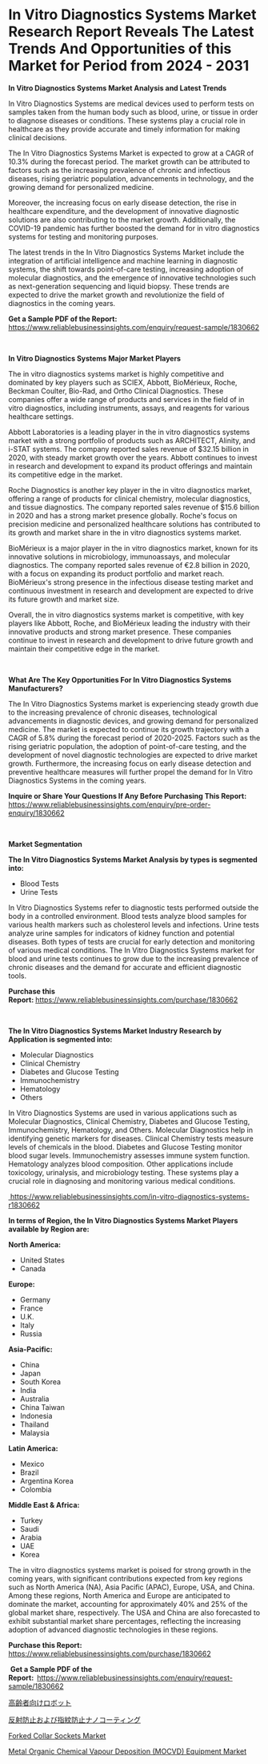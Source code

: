 <p><h1>In Vitro Diagnostics Systems Market Research Report Reveals The Latest Trends And Opportunities of this Market for Period from 2024 - 2031</h1></p><p><strong>In Vitro Diagnostics Systems Market Analysis and Latest Trends</strong></p>
<p><p>In Vitro Diagnostics Systems are medical devices used to perform tests on samples taken from the human body such as blood, urine, or tissue in order to diagnose diseases or conditions. These systems play a crucial role in healthcare as they provide accurate and timely information for making clinical decisions.</p><p>The In Vitro Diagnostics Systems Market is expected to grow at a CAGR of 10.3% during the forecast period. The market growth can be attributed to factors such as the increasing prevalence of chronic and infectious diseases, rising geriatric population, advancements in technology, and the growing demand for personalized medicine.</p><p>Moreover, the increasing focus on early disease detection, the rise in healthcare expenditure, and the development of innovative diagnostic solutions are also contributing to the market growth. Additionally, the COVID-19 pandemic has further boosted the demand for in vitro diagnostics systems for testing and monitoring purposes.</p><p>The latest trends in the In Vitro Diagnostics Systems Market include the integration of artificial intelligence and machine learning in diagnostic systems, the shift towards point-of-care testing, increasing adoption of molecular diagnostics, and the emergence of innovative technologies such as next-generation sequencing and liquid biopsy. These trends are expected to drive the market growth and revolutionize the field of diagnostics in the coming years.</p></p>
<p><strong>Get a Sample PDF of the Report:&nbsp;</strong> <a href="https://www.reliablebusinessinsights.com/enquiry/request-sample/1830662">https://www.reliablebusinessinsights.com/enquiry/request-sample/1830662</a></p>
<p>&nbsp;</p>
<p><strong>In Vitro Diagnostics Systems Major Market Players</strong></p>
<p><p>The in vitro diagnostics systems market is highly competitive and dominated by key players such as SCIEX, Abbott, BioMérieux, Roche, Beckman Coulter, Bio-Rad, and Ortho Clinical Diagnostics. These companies offer a wide range of products and services in the field of in vitro diagnostics, including instruments, assays, and reagents for various healthcare settings.</p><p>Abbott Laboratories is a leading player in the in vitro diagnostics systems market with a strong portfolio of products such as ARCHITECT, Alinity, and i-STAT systems. The company reported sales revenue of $32.15 billion in 2020, with steady market growth over the years. Abbott continues to invest in research and development to expand its product offerings and maintain its competitive edge in the market.</p><p>Roche Diagnostics is another key player in the in vitro diagnostics market, offering a range of products for clinical chemistry, molecular diagnostics, and tissue diagnostics. The company reported sales revenue of $15.6 billion in 2020 and has a strong market presence globally. Roche's focus on precision medicine and personalized healthcare solutions has contributed to its growth and market share in the in vitro diagnostics systems market.</p><p>BioMérieux is a major player in the in vitro diagnostics market, known for its innovative solutions in microbiology, immunoassays, and molecular diagnostics. The company reported sales revenue of €2.8 billion in 2020, with a focus on expanding its product portfolio and market reach. BioMérieux's strong presence in the infectious disease testing market and continuous investment in research and development are expected to drive its future growth and market size.</p><p>Overall, the in vitro diagnostics systems market is competitive, with key players like Abbott, Roche, and BioMérieux leading the industry with their innovative products and strong market presence. These companies continue to invest in research and development to drive future growth and maintain their competitive edge in the market.</p></p>
<p>&nbsp;</p>
<p><strong>What Are The Key Opportunities For In Vitro Diagnostics Systems Manufacturers?</strong></p>
<p><p>The In Vitro Diagnostics Systems market is experiencing steady growth due to the increasing prevalence of chronic diseases, technological advancements in diagnostic devices, and growing demand for personalized medicine. The market is expected to continue its growth trajectory with a CAGR of 5.8% during the forecast period of 2020-2025. Factors such as the rising geriatric population, the adoption of point-of-care testing, and the development of novel diagnostic technologies are expected to drive market growth. Furthermore, the increasing focus on early disease detection and preventive healthcare measures will further propel the demand for In Vitro Diagnostics Systems in the coming years.</p></p>
<p><strong>Inquire or Share Your Questions If Any Before Purchasing This Report:</strong> <a href="https://www.reliablebusinessinsights.com/enquiry/pre-order-enquiry/1830662">https://www.reliablebusinessinsights.com/enquiry/pre-order-enquiry/1830662</a></p>
<p>&nbsp;</p>
<p><strong>Market Segmentation</strong></p>
<p><strong>The In Vitro Diagnostics Systems Market Analysis by types is segmented into:</strong></p>
<p><ul><li>Blood Tests</li><li>Urine Tests</li></ul></p>
<p><p>In Vitro Diagnostics Systems refer to diagnostic tests performed outside the body in a controlled environment. Blood tests analyze blood samples for various health markers such as cholesterol levels and infections. Urine tests analyze urine samples for indicators of kidney function and potential diseases. Both types of tests are crucial for early detection and monitoring of various medical conditions. The In Vitro Diagnostics Systems market for blood and urine tests continues to grow due to the increasing prevalence of chronic diseases and the demand for accurate and efficient diagnostic tools.</p></p>
<p><strong>Purchase this Report:&nbsp;</strong><a href="https://www.reliablebusinessinsights.com/purchase/1830662">https://www.reliablebusinessinsights.com/purchase/1830662</a></p>
<p>&nbsp;</p>
<p><strong>The In Vitro Diagnostics Systems Market Industry Research by Application is segmented into:</strong></p>
<p><ul><li>Molecular Diagnostics</li><li>Clinical Chemistry</li><li>Diabetes and Glucose Testing</li><li>Immunochemistry</li><li>Hematology</li><li>Others</li></ul></p>
<p><p>In Vitro Diagnostics Systems are used in various applications such as Molecular Diagnostics, Clinical Chemistry, Diabetes and Glucose Testing, Immunochemistry, Hematology, and Others. Molecular Diagnostics help in identifying genetic markers for diseases. Clinical Chemistry tests measure levels of chemicals in the blood. Diabetes and Glucose Testing monitor blood sugar levels. Immunochemistry assesses immune system function. Hematology analyzes blood composition. Other applications include toxicology, urinalysis, and microbiology testing. These systems play a crucial role in diagnosing and monitoring various medical conditions.</p></p>
<p><a href="https://www.reliablebusinessinsights.com/in-vitro-diagnostics-systems-r1830662">&nbsp;https://www.reliablebusinessinsights.com/in-vitro-diagnostics-systems-r1830662</a></p>
<p><strong>In terms of Region, the In Vitro Diagnostics Systems Market Players available by Region are:</strong></p>
<p>
    <p> <strong> North America: </strong>
        <ul>
            <li>United States</li>
            <li>Canada</li>
        </ul>
        </p> 
    <p> <strong> Europe: </strong>
        <ul>
            <li>Germany</li>
            <li>France</li>
            <li>U.K.</li>
            <li>Italy</li>
            <li>Russia</li>
        </ul>
        </p> 
    <p> <strong> Asia-Pacific: </strong>
        <ul>
            <li>China</li>
            <li>Japan</li>
            <li>South Korea</li>
            <li>India</li>
            <li>Australia</li>
            <li>China Taiwan</li>
            <li>Indonesia</li>
            <li>Thailand</li>
            <li>Malaysia</li>
        </ul>
        </p> 
    <p> <strong> Latin America: </strong>
        <ul>
            <li>Mexico</li>
            <li>Brazil</li>
            <li>Argentina Korea</li>
            <li>Colombia</li>
        </ul>
        </p> 
    <p> <strong> Middle East & Africa: </strong>
        <ul>
            <li>Turkey</li>
            <li>Saudi</li>
            <li>Arabia</li>
            <li>UAE</li>
            <li>Korea</li>
        </ul>
    </p>
    </p>
<p><p>The in vitro diagnostics systems market is poised for strong growth in the coming years, with significant contributions expected from key regions such as North America (NA), Asia Pacific (APAC), Europe, USA, and China. Among these regions, North America and Europe are anticipated to dominate the market, accounting for approximately 40% and 25% of the global market share, respectively. The USA and China are also forecasted to exhibit substantial market share percentages, reflecting the increasing adoption of advanced diagnostic technologies in these regions.</p></p>
<p><strong>Purchase this Report: </strong><a href="https://www.reliablebusinessinsights.com/purchase/1830662">https://www.reliablebusinessinsights.com/purchase/1830662</a></p>
<p>&nbsp;<strong>Get a Sample PDF of the Report:&nbsp;&nbsp;</strong><a href="https://www.reliablebusinessinsights.com/enquiry/request-sample/1830662">https://www.reliablebusinessinsights.com/enquiry/request-sample/1830662</a></p>
<p><strong></strong></p>
<p><p><a href="https://github.com/BoydYundt1/Market-Research-Report-List-2/blob/main/4301189169660.md">高齢者向けロボット</a></p><p><a href="https://github.com/dathomson6534/Market-Research-Report-List-2/blob/main/7941810169659.md">反射防止および指紋防止ナノコーティング</a></p><p><a href="https://github.com/lamhaoka57/Market-Research-Report-List-1/blob/main/forked-collar-sockets-market.md">Forked Collar Sockets Market</a></p><p><a href="https://github.com/dancokkoe288/Market-Research-Report-List-1/blob/main/metal-organic-chemical-vapour-deposition-mocvd-equipment-market.md">Metal Organic Chemical Vapour Deposition (MOCVD) Equipment Market</a></p></p>